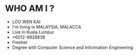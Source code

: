 # WHO AM I ?

- LOO WEN KAI
- I'm living in MALAYSIA, MALACCA
- Live in Kuala Lumpur
- +6012-9828838
- Fresher
- Degree with Computer Science and Information Engineering

